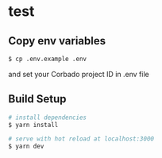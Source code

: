 # test

## Copy env variables

```bash
$ cp .env.example .env
```

and set your Corbado project ID in .env file

## Build Setup

```bash
# install dependencies
$ yarn install

# serve with hot reload at localhost:3000
$ yarn dev
```
